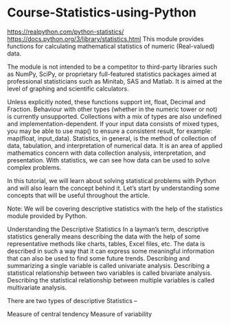 # Course-Statistics-using-Python
https://realpython.com/python-statistics/
https://docs.python.org/3/library/statistics.html
This module provides functions for calculating mathematical statistics of numeric (Real-valued) data.

The module is not intended to be a competitor to third-party libraries such as NumPy, SciPy, or proprietary full-featured statistics packages aimed at professional statisticians such as Minitab, SAS and Matlab. It is aimed at the level of graphing and scientific calculators.

Unless explicitly noted, these functions support int, float, Decimal and Fraction. Behaviour with other types (whether in the numeric tower or not) is 
currently unsupported. Collections with a mix of types are also undefined and implementation-dependent. If your input data consists of mixed types, you 
may be able to use map() to ensure a
consistent result, for example: map(float, input_data).
Statistics, in general, is the method of collection of data, tabulation, and interpretation of numerical data. It is an area of applied mathematics concern with data collection analysis, interpretation, and presentation. With statistics, we can see how data can be used to solve complex problems. 

In this tutorial, we will learn about solving statistical problems with Python and will also learn the concept behind it. Let’s start by understanding some concepts that will be useful throughout the article.

Note: We will be covering descriptive statistics with the help of the statistics module provided by Python.

Understanding the Descriptive Statistics
In a layman’s term, descriptive statistics generally means describing the data with the help of some representative methods like charts, tables, Excel files, etc. The data is described in such a way that it can express some meaningful information that can also be used to find some future trends. Describing and summarizing a single variable is called univariate analysis. Describing a statistical relationship between two variables is called bivariate analysis. Describing the statistical relationship between multiple variables is called multivariate analysis.

There are two types of descriptive Statistics – 

Measure of central tendency
Measure of variability
